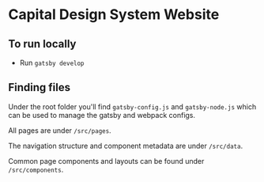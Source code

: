 # Capital Design System Website


## To run locally
* Run `gatsby develop`


## Finding files
Under the root folder you'll find `gatsby-config.js` and `gatsby-node.js` which can be used to manage the gatsby and webpack configs.

All pages are under `/src/pages`.

The navigation structure and component metadata are under `/src/data`.

Common page components and layouts can be found under `/src/components`.
